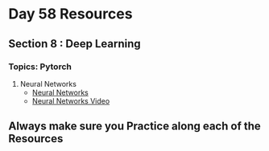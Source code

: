 # Day 58 Resources 

## Section 8 : Deep Learning

### Topics: Pytorch

1. Neural Networks
    * [Neural Networks](https://www.tutorialspoint.com/artificial_intelligence/artificial_intelligence_neural_networks.htm)
    * [Neural Networks Video](https://www.youtube.com/watch?v=aircAruvnKk)

## Always make sure you Practice along each of the Resources  


